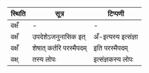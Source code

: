 | स्थिति | सूत्र | टिप्पणी |
| ----- | ------- | ------ |
| वक्षँ | - | - |
| वक्षँ | उपदेशेऽजनुनासिक इत् | अँ-इत्यस्य इत्संज्ञा |
| वक्षँ | शेषात् कर्तरि परस्मैपदम् | इति परस्मैपदम् |
| वक्ष् | तस्य लोपः | इत्संज्ञकस्य लोपः |
